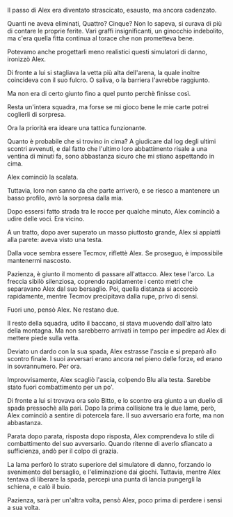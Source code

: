 Il passo di Alex era diventato strascicato, esausto, ma ancora cadenzato.

Quanti ne aveva eliminati, Quattro? Cinque? Non lo sapeva, si curava di più di contare le proprie ferite. Vari graffi insignificanti, un ginocchio indebolito, ma c'era quella fitta continua al torace che non prometteva bene.

Potevamo anche progettarli meno realistici questi simulatori di danno, ironizzò Alex.

Di fronte a lui si stagliava la vetta più alta dell'arena, la quale inoltre coincideva con il suo fulcro. O saliva, o la barriera l'avrebbe raggiunto.

Ma non era di certo giunto fino a quel punto perchè finisse così.

Resta un'intera squadra, ma forse se mi gioco bene le mie carte potrei coglierli di sorpresa.

Ora la priorità era ideare una tattica funzionante.

Quanto è probabile che si trovino in cima? A giudicare dal log degli ultimi scontri avvenuti, e dal fatto che l'ultimo loro abbattimento risale a una ventina di minuti fa, sono abbastanza sicuro che mi stiano aspettando in cima.

Alex cominciò la scalata.

Tuttavia, loro non sanno da che parte arriverò, e se riesco a mantenere un basso profilo, avrò la sorpresa dalla mia.

Dopo essersi fatto strada tra le rocce per qualche minuto, Alex cominciò a udire delle voci. Era vicino.

A un tratto, dopo aver superato un masso piuttosto grande, Alex si appiattì alla parete: aveva visto una testa.

Dalla voce sembra essere Tecmov, riflettè Alex. Se proseguo, è impossibile mantenermi nascosto.

Pazienza, è giunto il momento di passare all'attacco. Alex tese l'arco. La freccia sibilò silenziosa, coprendo rapidamente i cento metri che separavano Alex dal suo bersaglio. Poi, quella distanza si accorciò rapidamente, mentre Tecmov precipitava dalla rupe, privo di sensi.

Fuori uno, pensò Alex. Ne restano due.

Il resto della squadra, udito il baccano, si stava muovendo dall'altro lato della montagna. Ma non sarebberro arrivati in tempo per impedire ad Alex di mettere piede sulla vetta.

Deviato un dardo con la sua spada, Alex estrasse l'ascia e si preparò allo scontro finale. I suoi avversari erano ancora nel pieno delle forze, ed erano in sovrannumero. Per ora.

Improvvisamente, Alex scagliò l'ascia, colpendo Blu alla testa. Sarebbe stato fuori combattimento per un po'.

Di fronte a lui si trovava ora solo Bitto, e lo scontro era giunto a un duello di spada pressochè alla pari. Dopo la prima collisione tra le due lame, però, Alex cominciò a sentire di potercela fare. Il suo avversario era forte, ma non abbastanza.

Parata dopo parata, risposta dopo risposta, Alex comprendeva lo stile di combattimento del suo avversario. Quando ritenne di averlo sfiancato a sufficienza, andò per il colpo di grazia.

La lama perforò lo strato superiore del simulatore di danno, forzando lo svenimento del bersaglio, e l'eliminazione dai giochi. Tuttavia, mentre Alex tentava di liberare la spada, percepì una punta di lancia pungergli la schiena, e calò il buio.

Pazienza, sarà per un'altra volta, pensò Alex, poco prima di perdere i sensi a sua volta.